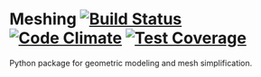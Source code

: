 # Meshing [![Build Status](https://travis-ci.org/prkumar/Meshing.svg?branch=master)](https://travis-ci.org/prkumar/Meshing) [![Code Climate](https://codeclimate.com/github/prkumar/Meshing/badges/gpa.svg)](https://codeclimate.com/github/prkumar/Meshing) [![Test Coverage](https://codeclimate.com/github/prkumar/Meshing/badges/coverage.svg)](https://codeclimate.com/github/prkumar/Meshing/coverage)

Python package for geometric modeling and mesh simplification.
